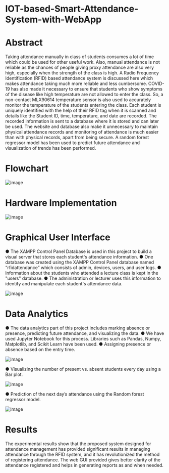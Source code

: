 # IOT-based-Smart-Attendance-System-with-WebApp
# Abstract
Taking attendance manually in class of students consumes a lot of time which could be used for other useful work. Also, manual attendance is not reliable as the chances of people giving proxy attendance are also very high, especially when the strength of the class is high. A Radio Frequency Identification (RFID) based attendance system is discussed here which makes attendance taking much more reliable and less cumbersome. COVID-19 has also made it necessary to ensure that students who show symptoms of the disease like high temperature are not allowed to enter the class. So, a non-contact MLX90614 temperature sensor is also used to accurately monitor the temperature of the students entering the class. Each student is uniquely identified with the help of their RFID tag when it is scanned and details like the Student ID, time, temperature, and date are recorded. The recorded information is sent to a database where it is stored and can later be used. The website and database also make it unnecessary to maintain physical attendance records and monitoring of attendance is much easier than with physical records, apart from being secure. A random forest regressor model has been used to predict future attendance and visualization of trends has been performed.
# Flowchart
![image](https://github.com/meenakshi311/IOT-based-Smart-Attendance-System-with-WebApp/assets/80347426/71906dbe-ae17-4dcc-9426-6b6059ec79b3)
# Hardware Implementation 
![image](https://github.com/meenakshi311/IOT-based-Smart-Attendance-System-with-WebApp/assets/80347426/e2c39c0b-7b60-4bad-a6d7-5aa4620deb93)
# Graphical User Interface
● The XAMPP Control Panel Database is used in this project to build a visual server that stores each student's attendance information. 
● One database was created using the XAMPP Control Panel database named “rfidattendance” which consists of admin, devices, users, and user logs. 
● Information about the students who attended a lecture class is kept in the "users" database. 
● The administration or lecturer uses this information to identify and manipulate each student's attendance data.

![image](https://github.com/meenakshi311/IOT-based-Smart-Attendance-System-with-WebApp/assets/80347426/38c2f550-8fc3-4994-9680-2eb8a6f5da16)

# Data Analytics
● The data analytics part of this project includes marking absence or presence, predicting future attendance, and visualizing the data. 
● We have used Jupyter Notebook for this process. Libraries such as Pandas, Numpy, Matplotlib, and Scikit Learn have been used. ● Assigning presence or absence based on the entry time.

![image](https://github.com/meenakshi311/IOT-based-Smart-Attendance-System-with-WebApp/assets/80347426/18f9b221-1fd3-4bfd-84d7-3491424e17a3)

● Visualizing the number of present vs. absent students every day using a Bar plot.

![image](https://github.com/meenakshi311/IOT-based-Smart-Attendance-System-with-WebApp/assets/80347426/17c505c6-2704-4c5a-a407-4a134ff8f20e)

● Prediction of the next day’s attendance using the Random forest regressor model.

![image](https://github.com/meenakshi311/IOT-based-Smart-Attendance-System-with-WebApp/assets/80347426/fb199208-ca8b-484f-a2a9-047793134882)

# Results
The experimental results show that the proposed system designed for attendance management has provided significant results in managing attendance through the RFID system, and it has revolutionized the method of registering attendance. The web GUI provided gives better clarity of the attendance registered and helps in generating reports as and when needed.








